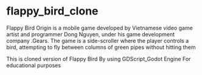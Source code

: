 # flappy_bird_clone

Flappy Bird Origin is a mobile game developed by Vietnamese video game artist and programmer Dong Nguyen, under his game development company .Gears. The game is a side-scroller where the player controls a bird, attempting to fly between columns of green pipes without hitting them

This is cloned version of Flappy Bird By using GDScript_Godot Engine For educational purposes
